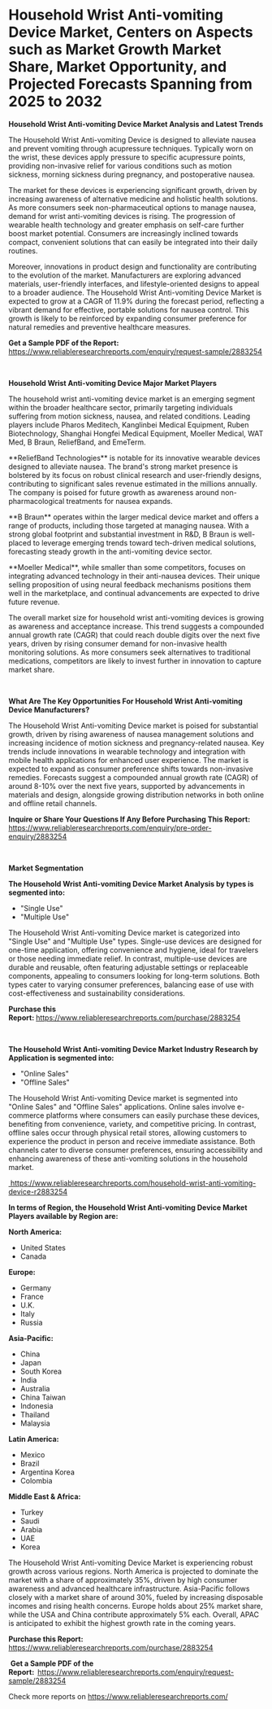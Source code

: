 <p><h1>Household Wrist Anti-vomiting Device Market, Centers on Aspects such as Market Growth Market Share, Market Opportunity, and Projected Forecasts Spanning from 2025 to 2032</h1></p><p><strong>Household Wrist Anti-vomiting Device Market Analysis and Latest Trends</strong></p>
<p><p>The Household Wrist Anti-vomiting Device is designed to alleviate nausea and prevent vomiting through acupressure techniques. Typically worn on the wrist, these devices apply pressure to specific acupressure points, providing non-invasive relief for various conditions such as motion sickness, morning sickness during pregnancy, and postoperative nausea.</p><p>The market for these devices is experiencing significant growth, driven by increasing awareness of alternative medicine and holistic health solutions. As more consumers seek non-pharmaceutical options to manage nausea, demand for wrist anti-vomiting devices is rising. The progression of wearable health technology and greater emphasis on self-care further boost market potential. Consumers are increasingly inclined towards compact, convenient solutions that can easily be integrated into their daily routines.</p><p>Moreover, innovations in product design and functionality are contributing to the evolution of the market. Manufacturers are exploring advanced materials, user-friendly interfaces, and lifestyle-oriented designs to appeal to a broader audience. The Household Wrist Anti-vomiting Device Market is expected to grow at a CAGR of 11.9% during the forecast period, reflecting a vibrant demand for effective, portable solutions for nausea control. This growth is likely to be reinforced by expanding consumer preference for natural remedies and preventive healthcare measures.</p></p>
<p><strong>Get a Sample PDF of the Report:&nbsp;</strong> <a href="https://www.reliableresearchreports.com/enquiry/request-sample/2883254?utm_campaign=2788&utm_medium=2&utm_source=Github&utm_content=ia&utm_term=13032025&utm_id=household-wrist-anti-vomiting-device">https://www.reliableresearchreports.com/enquiry/request-sample/2883254</a></p>
<p>&nbsp;</p>
<p><strong>Household Wrist Anti-vomiting Device Major Market Players</strong></p>
<p><p>The household wrist anti-vomiting device market is an emerging segment within the broader healthcare sector, primarily targeting individuals suffering from motion sickness, nausea, and related conditions. Leading players include Pharos Meditech, Kanglinbei Medical Equipment, Ruben Biotechnology, Shanghai Hongfei Medical Equipment, Moeller Medical, WAT Med, B Braun, ReliefBand, and EmeTerm.</p><p>**ReliefBand Technologies** is notable for its innovative wearable devices designed to alleviate nausea. The brand's strong market presence is bolstered by its focus on robust clinical research and user-friendly designs, contributing to significant sales revenue estimated in the millions annually. The company is poised for future growth as awareness around non-pharmacological treatments for nausea expands.</p><p>**B Braun** operates within the larger medical device market and offers a range of products, including those targeted at managing nausea. With a strong global footprint and substantial investment in R&D, B Braun is well-placed to leverage emerging trends toward tech-driven medical solutions, forecasting steady growth in the anti-vomiting device sector.</p><p>**Moeller Medical**, while smaller than some competitors, focuses on integrating advanced technology in their anti-nausea devices. Their unique selling proposition of using neural feedback mechanisms positions them well in the marketplace, and continual advancements are expected to drive future revenue.</p><p>The overall market size for household wrist anti-vomiting devices is growing as awareness and acceptance increase. This trend suggests a compounded annual growth rate (CAGR) that could reach double digits over the next five years, driven by rising consumer demand for non-invasive health monitoring solutions. As more consumers seek alternatives to traditional medications, competitors are likely to invest further in innovation to capture market share.</p></p>
<p>&nbsp;</p>
<p><strong>What Are The Key Opportunities For Household Wrist Anti-vomiting Device Manufacturers?</strong></p>
<p><p>The Household Wrist Anti-vomiting Device market is poised for substantial growth, driven by rising awareness of nausea management solutions and increasing incidence of motion sickness and pregnancy-related nausea. Key trends include innovations in wearable technology and integration with mobile health applications for enhanced user experience. The market is expected to expand as consumer preference shifts towards non-invasive remedies. Forecasts suggest a compounded annual growth rate (CAGR) of around 8-10% over the next five years, supported by advancements in materials and design, alongside growing distribution networks in both online and offline retail channels.</p></p>
<p><strong>Inquire or Share Your Questions If Any Before Purchasing This Report:</strong> <a href="https://www.reliableresearchreports.com/enquiry/pre-order-enquiry/2883254?utm_campaign=2788&utm_medium=2&utm_source=Github&utm_content=ia&utm_term=13032025&utm_id=household-wrist-anti-vomiting-device">https://www.reliableresearchreports.com/enquiry/pre-order-enquiry/2883254</a></p>
<p>&nbsp;</p>
<p><strong>Market Segmentation</strong></p>
<p><strong>The Household Wrist Anti-vomiting Device Market Analysis by types is segmented into:</strong></p>
<p><ul><li>"Single Use"</li><li>"Multiple Use"</li></ul></p>
<p><p>The Household Wrist Anti-vomiting Device market is categorized into "Single Use" and "Multiple Use" types. Single-use devices are designed for one-time application, offering convenience and hygiene, ideal for travelers or those needing immediate relief. In contrast, multiple-use devices are durable and reusable, often featuring adjustable settings or replaceable components, appealing to consumers looking for long-term solutions. Both types cater to varying consumer preferences, balancing ease of use with cost-effectiveness and sustainability considerations.</p></p>
<p><strong>Purchase this Report:&nbsp;</strong><a href="https://www.reliableresearchreports.com/purchase/2883254?utm_campaign=2788&utm_medium=2&utm_source=Github&utm_content=ia&utm_term=13032025&utm_id=household-wrist-anti-vomiting-device">https://www.reliableresearchreports.com/purchase/2883254</a></p>
<p>&nbsp;</p>
<p><strong>The Household Wrist Anti-vomiting Device Market Industry Research by Application is segmented into:</strong></p>
<p><ul><li>"Online Sales"</li><li>"Offline Sales"</li></ul></p>
<p><p>The Household Wrist Anti-vomiting Device market is segmented into "Online Sales" and "Offline Sales" applications. Online sales involve e-commerce platforms where consumers can easily purchase these devices, benefiting from convenience, variety, and competitive pricing. In contrast, offline sales occur through physical retail stores, allowing customers to experience the product in person and receive immediate assistance. Both channels cater to diverse consumer preferences, ensuring accessibility and enhancing awareness of these anti-vomiting solutions in the household market.</p></p>
<p><a href="https://www.reliableresearchreports.com/household-wrist-anti-vomiting-device-r2883254?utm_campaign=2788&utm_medium=2&utm_source=Github&utm_content=ia&utm_term=13032025&utm_id=household-wrist-anti-vomiting-device">&nbsp;https://www.reliableresearchreports.com/household-wrist-anti-vomiting-device-r2883254</a></p>
<p><strong>In terms of Region, the Household Wrist Anti-vomiting Device Market Players available by Region are:</strong></p>
<p>
    <p> <strong> North America: </strong>
        <ul>
            <li>United States</li>
            <li>Canada</li>
        </ul>
        </p> 
    <p> <strong> Europe: </strong>
        <ul>
            <li>Germany</li>
            <li>France</li>
            <li>U.K.</li>
            <li>Italy</li>
            <li>Russia</li>
        </ul>
        </p> 
    <p> <strong> Asia-Pacific: </strong>
        <ul>
            <li>China</li>
            <li>Japan</li>
            <li>South Korea</li>
            <li>India</li>
            <li>Australia</li>
            <li>China Taiwan</li>
            <li>Indonesia</li>
            <li>Thailand</li>
            <li>Malaysia</li>
        </ul>
        </p> 
    <p> <strong> Latin America: </strong>
        <ul>
            <li>Mexico</li>
            <li>Brazil</li>
            <li>Argentina Korea</li>
            <li>Colombia</li>
        </ul>
        </p> 
    <p> <strong> Middle East & Africa: </strong>
        <ul>
            <li>Turkey</li>
            <li>Saudi</li>
            <li>Arabia</li>
            <li>UAE</li>
            <li>Korea</li>
        </ul>
    </p>
    </p>
<p><p>The Household Wrist Anti-vomiting Device Market is experiencing robust growth across various regions. North America is projected to dominate the market with a share of approximately 35%, driven by high consumer awareness and advanced healthcare infrastructure. Asia-Pacific follows closely with a market share of around 30%, fueled by increasing disposable incomes and rising health concerns. Europe holds about 25% market share, while the USA and China contribute approximately 5% each. Overall, APAC is anticipated to exhibit the highest growth rate in the coming years.</p></p>
<p><strong>Purchase this Report: </strong><a href="https://www.reliableresearchreports.com/purchase/2883254?utm_campaign=2788&utm_medium=2&utm_source=Github&utm_content=ia&utm_term=13032025&utm_id=household-wrist-anti-vomiting-device">https://www.reliableresearchreports.com/purchase/2883254</a></p>
<p>&nbsp;<strong>Get a Sample PDF of the Report:&nbsp;&nbsp;</strong><a href="https://www.reliableresearchreports.com/enquiry/request-sample/2883254?utm_campaign=2788&utm_medium=2&utm_source=Github&utm_content=ia&utm_term=13032025&utm_id=household-wrist-anti-vomiting-device">https://www.reliableresearchreports.com/enquiry/request-sample/2883254</a></p>
<p><strong></strong></p>
<p>Check more reports on <a href="https://www.reliableresearchreports.com/?utm_campaign=2788&utm_medium=2&utm_source=Github&utm_content=ia&utm_term=13032025&utm_id=household-wrist-anti-vomiting-device">https://www.reliableresearchreports.com/</a></p>